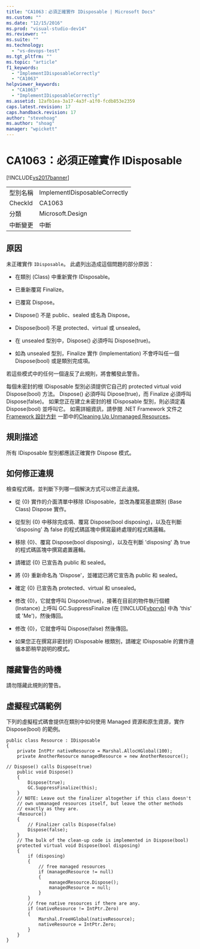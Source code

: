 ```yaml
---
title: "CA1063：必須正確實作 IDisposable | Microsoft Docs"
ms.custom: ""
ms.date: "12/15/2016"
ms.prod: "visual-studio-dev14"
ms.reviewer: ""
ms.suite: ""
ms.technology: 
  - "vs-devops-test"
ms.tgt_pltfrm: ""
ms.topic: "article"
f1_keywords: 
  - "ImplementIDisposableCorrectly"
  - "CA1063"
helpviewer_keywords: 
  - "CA1063"
  - "ImplementIDisposableCorrectly"
ms.assetid: 12afb1ea-3a17-4a3f-a1f0-fcdb853e2359
caps.latest.revision: 17
caps.handback.revision: 17
author: "stevehoag"
ms.author: "shoag"
manager: "wpickett"
---
```

# CA1063：必須正確實作 IDisposable
[!INCLUDE[vs2017banner](../code-quality/includes/vs2017banner.md)]

|||  
|-|-|  
|型別名稱|ImplementIDisposableCorrectly|  
|CheckId|CA1063|  
|分類|Microsoft.Design|  
|中斷變更|中斷|  
  
## 原因  
 未正確實作 `IDisposable`。  此處列出造成這個問題的部分原因：  
  
-   在類別 \(Class\) 中重新實作 IDisposable。  
  
-   已重新覆寫 Finalize。  
  
-   已覆寫 Dispose。  
  
-   Dispose\(\) 不是 public、sealed 或名為 Dispose。  
  
-   Dispose\(bool\) 不是 protected、virtual 或 unsealed。  
  
-   在 unsealed 型別中，Dispose\(\) 必須呼叫 Dispose\(true\)。  
  
-   如為 unsealed 型別，Finalize 實作 \(Implementation\) 不會呼叫任一個 Dispose\(bool\) 或是類別完成項。  
  
 若這些模式中的任何一個違反了此規則，將會觸發此警告。  
  
 每個未密封的根 IDisposable 型別必須提供它自己的 protected virtual void Dispose\(bool\) 方法。  Dispose\(\) 必須呼叫 Dipose\(true\)，而 Finalize 必須呼叫 Dispose\(false\)。  如果您正在建立未密封的根 IDisposable 型別，則必須定義 Dispose\(bool\) 並呼叫它。  如需詳細資訊，請參閱 .NET Framework 文件之[Framework 設計方針](../Topic/Framework%20Design%20Guidelines.md) 一節中的[Cleaning Up Unmanaged Resources](../Topic/Cleaning%20Up%20Unmanaged%20Resources.md)。  
  
## 規則描述  
 所有 IDisposable 型別都應該正確實作 Dispose 模式。  
  
## 如何修正違規  
 檢查程式碼，並判斷下列哪一個解決方式可以修正此違規。  
  
-   從 {0} 實作的介面清單中移除 IDisposable，並改為覆寫基底類別 \(Base Class\) Dispose 實作。  
  
-   從型別 {0} 中移除完成項、覆寫 Dispose\(bool disposing\)，以及在判斷 'disposing' 為 false 的程式碼區塊中撰寫最終處理的程式碼邏輯。  
  
-   移除 {0}、覆寫 Dispose\(bool disposing\)，以及在判斷 'disposing' 為 true 的程式碼區塊中撰寫處置邏輯。  
  
-   請確認 {0} 已宣告為 public 和 sealed。  
  
-   將 {0} 重新命名為 'Dispose'，並確認已將它宣告為 public 和 sealed。  
  
-   確定 {0} 已宣告為 protected、virtual 和 unsealed。  
  
-   修改 {0}，它就會呼叫 Dispose\(true\)，接著在目前的物件執行個體 \(Instance\) 上呼叫 GC.SuppressFinalize \(在 [!INCLUDE[vbprvb](../code-quality/includes/vbprvb_md.md)] 中為 'this' 或 'Me'\)，然後傳回。  
  
-   修改 {0}，它就會呼叫 Dispose\(false\) 然後傳回。  
  
-   如果您正在撰寫非密封的 IDisposable 根類別，請確定 IDisposable 的實作遵循本節稍早說明的模式。  
  
## 隱藏警告的時機  
 請勿隱藏此規則的警告。  
  
## 虛擬程式碼範例  
 下列的虛擬程式碼會提供在類別中如何使用 Managed 資源和原生資源，實作 Dispose\(bool\) 的範例。  
  
```  
public class Resource : IDisposable   
{  
    private IntPtr nativeResource = Marshal.AllocHGlobal(100);  
    private AnotherResource managedResource = new AnotherResource();  
  
// Dispose() calls Dispose(true)  
    public void Dispose()  
    {  
        Dispose(true);  
        GC.SuppressFinalize(this);  
    }  
    // NOTE: Leave out the finalizer altogether if this class doesn't   
    // own unmanaged resources itself, but leave the other methods  
    // exactly as they are.   
    ~Resource()   
    {  
        // Finalizer calls Dispose(false)  
        Dispose(false);  
    }  
    // The bulk of the clean-up code is implemented in Dispose(bool)  
    protected virtual void Dispose(bool disposing)  
    {  
        if (disposing)   
        {  
            // free managed resources  
            if (managedResource != null)  
            {  
                managedResource.Dispose();  
                managedResource = null;  
            }  
        }  
        // free native resources if there are any.  
        if (nativeResource != IntPtr.Zero)   
        {  
            Marshal.FreeHGlobal(nativeResource);  
            nativeResource = IntPtr.Zero;  
        }  
    }  
}  
```